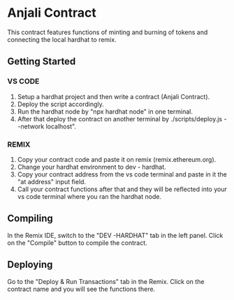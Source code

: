 # Anjali Contract
This contract features functions of minting and burning of tokens and connecting the local hardhat to remix.

## Getting Started
### VS CODE
1. Setup a hardhat project and then write a contract (Anjali Contract).
2. Deploy the script accordingly.
3. Run the hardhat node by "npx hardhat node" in one terminal.
4. After that deploy the contract on another terminal by ./scripts/deploy.js --network localhost".

### REMIX
1. Copy your contract code and paste it on remix (remix.ethereum.org).
2. Change your hardhat environment to dev - hardhat.
3. Copy your contract address from the vs code terminal and paste in it the "at address" input field.
4. Call your contract functions after that and they will be reflected into your vs code terminal where you ran the hardhat node.

## Compiling 
In the Remix IDE, switch to the "DEV -HARDHAT" tab in the left panel. Click on the "Compile" button to compile the contract.

## Deploying
Go to the "Deploy & Run Transactions" tab in the Remix.
Click on the contract name and you will see the functions there.
